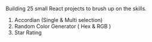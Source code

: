 Building 25 small React projects to brush up on the skills.

1. Accordian (Single & Multi selection)
2. Random Color Generator ( Hex & RGB )
3. Star Rating
